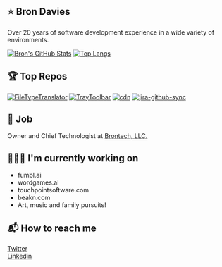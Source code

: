 ## ⭐ Bron Davies

Over 20 years of software development experience in a wide variety of environments.

[![Bron's GitHub Stats](https://github-readme-stats.vercel.app/api?username=brondavies&show_icons=true&count_private=true&hide_rank=true&theme=transparent)](https://github.com/brondavies) [![Top Langs](https://github-readme-stats.vercel.app/api/top-langs/?username=brondavies&layout=compact&theme=transparent)](https://github.com/brondavies)

## 🏆 Top Repos

[![FileTypeTranslator](https://github-readme-stats.vercel.app/api/pin/?username=brondavies&repo=filetypetranslator&theme=transparent)](https://github.com/brondavies/filetypetranslator)
[![TrayToolbar](https://github-readme-stats.vercel.app/api/pin/?username=brondavies&repo=TrayToolbar&theme=transparent)](https://github.com/brondavies/TrayToolbar)
[![cdn](https://github-readme-stats.vercel.app/api/pin/?username=brondavies&repo=cdn&theme=transparent)](https://github.com/brondavies/cdn)
[![jira-github-sync](https://github-readme-stats.vercel.app/api/pin/?username=brondavies&repo=jira-github-sync&theme=transparent)](https://github.com/brondavies/jira-github-sync)

## 💼 Job

Owner and Chief Technologist at [Brontech, LLC.](https://brontech.com/)

## 👷🏻‍♂️ I'm currently working on

- fumbl.ai
- wordgames.ai
- touchpointsoftware.com
- beakn.com
- Art, music and family pursuits!

## 📬 How to reach me

[Twitter](https://twitter.com/brondavies)
<br/>
[Linkedin](https://www.linkedin.com/in/brond)
